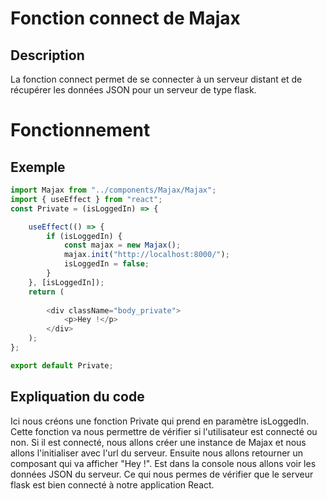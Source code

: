 # Fonction connect de Majax

## Description
La fonction connect permet de se connecter à un serveur distant et de récupérer les données JSON pour un serveur de type flask.

# Fonctionnement

## Exemple
```js
import Majax from "../components/Majax/Majax";
import { useEffect } from "react";
const Private = (isLoggedIn) => {

    useEffect(() => {
        if (isLoggedIn) {
            const majax = new Majax();
            majax.init("http://localhost:8000/");
            isLoggedIn = false;
        }
    }, [isLoggedIn]);
    return (
        
        <div className="body_private">
            <p>Hey !</p>
        </div>
    );
};

export default Private;
```

## Expliquation du code

Ici nous créons une fonction Private qui prend en paramètre isLoggedIn. Cette fonction va nous permettre de vérifier si l'utilisateur est connecté ou non. Si il est connecté, nous allons créer une instance de Majax et nous allons l'initialiser avec l'url du serveur. Ensuite nous allons retourner un composant qui va afficher "Hey !". Est dans la console nous allons voir les données JSON du serveur. Ce qui nous permes de vérifier que le serveur flask est bien connecté à notre application React.